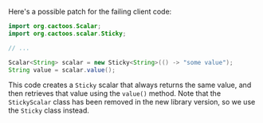 Here's a possible patch for the failing client code:

```java
import org.cactoos.Scalar;
import org.cactoos.scalar.Sticky;

// ...

Scalar<String> scalar = new Sticky<String>(() -> "some value");
String value = scalar.value();
```

This code creates a `Sticky` scalar that always returns the same value, and then retrieves that value using the `value()` method. Note that the `StickyScalar` class has been removed in the new library version, so we use the `Sticky` class instead.